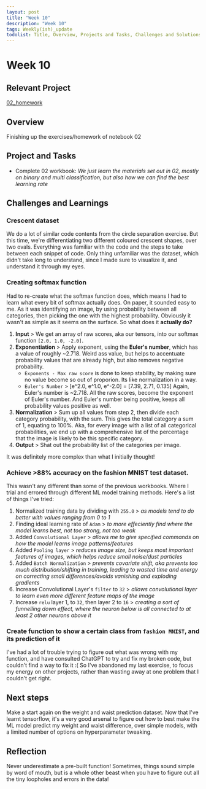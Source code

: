 ```yaml
---
layout: post
title: "Week 10"
description: "Week 10"
tags: Weekly(ish)_update
todolist: Title, Overview, Projects and Tasks, Challenges and Solutions, Learnings and Insights, Next Steps, Reflections
---
```


# Week 10

## Relevant Project
[02_homework](https://tenatic-x.github.io/_projects/02_homework.html)

## Overview
Finishing up the exercises/homework of notebook 02

## Project and Tasks
* Complete 02 workbook: *We just learn the materials set out in 02, mostly on binary and multi classification, but also how we can find the best learning rate*

## Challenges and Learnings

### Crescent dataset
We do a lot of similar code contents from the circle separation exercise. But this time, we're differentiating two different coloured crescent shapes, over two ovals. Everything was familiar with the code and the steps to take between each snippet of code. Only thing unfamiliar was the dataset, which didn't take long to understand, since I made sure to visualize it, and understand it through my eyes.

### Creating softmax function
Had to re-create what the softmax function does, which means I had to learn what every bit of softmax actually does. On paper, it sounded easy to me. As it was identifying an image, by using probability between all categories, then picking the one with the highest probability. Obviously it wasn't as simple as it seems on the surface. So what does it **actually do?**

  1. **Input** > We get an array of raw scores, aka our tensors, into our softmax function `[2.0, 1.0, -2.0]`.
  2. **Exponentiation** > Apply exponent, using the **Euler's number**, which has a value of roughly ~2.718. Weird ass value, but helps to accentuate probability values that are already high, but also removes negative probability.
     * `Exponents - Max raw score` is done to keep stability, by making sure no value become so out of proporion. Its like normalization in a way.
     * `Euler's Number` > [e^2.0, e^1.0, e^-2.0] = [7.39, 2.71, 0.135] Again, Euler's number is ~2.718. All the raw scores, become the exponent of Euler's number. And Euler's number being positive, keeps all probability values positive as well.
  3. **Normalization** > Sum up all values from step 2, then divide each category probability, with the sum. This gives the total category a sum of 1, equating to 100%. Aka, for every image with a list of all categorical probabilities, we end up with a comprehensive list of the percentage that the image is likely to be this specific category.
  4. **Output** > Shat out the probability list of the categories per image.

It was definitely more complex than what I initially thought!

### Achieve >88% accuracy on the fashion MNIST test dataset.

This wasn't any different than some of the previous workbooks. Where I trial and errored through different ML model training methods. Here's a list of things I've tried:
1. Normalized training data by dividing with `255.0` > *as models tend to do better with values ranging from 0 to 1*
2. Finding ideal learning rate of `Adam` > *to more effeciently find where the model learns best, not too strong, not too weak*
3. Added `Convolutional Layer` > *allows me to give specified commands on how the model learns image patterns/features*
4. Added `Pooling layer` > *reduces image size, but keeps most important features of images, which helps reduce small noise/dust particles*
5. Added `Batch Normalization` > *prevents covariate shift, aka prevents too much distribution/shifting in training, leading to wasted time and energy on correcting small differences/avoids vanishing and exploding gradients*
6. Increase Convolutional Layer's `filter` to `32` > *allows convolutional layer to learn even more different feature maps of the image*
7. Increase `relu` layer 1, to `32`, then layer 2 to `16` > *creating a sort of funnelling down effect, where the neuron below is all connected to at least 2 other neurons above it*

### Create function to show a certain class from `fashion MNIST`, and its prediction of it
I've had a lot of trouble trying to figure out what was wrong with my function, and have consulted ChatGPT to try and fix my broken code, but couldn't find a way to fix it :( So I've abandoned my last exercise, to focus my energy on other projects, rather than wasting away at one problem that I couldn't get right.

## Next steps

Make a start again on the weight and waist prediction dataset. Now that I've learnt tensorflow, it's a very good arsenal to figure out how to best make the ML model predict my weight and waist difference, over simple models, with a limited number of options on hyperparameter tweaking.

## Reflection

Never underestimate a pre-built function! Sometimes, things sound simple by word of mouth, but is a whole other beast when you have to figure out all the tiny loopholes and errors in the data!
